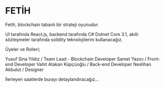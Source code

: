 # FETİH

Fetih, blockchain tabanlı bir strateji oyunudur.

UI tarafında React.js, backend tarafında C# Dotnet Core 3.1, akıllı sözleşmeler tarafında solidity teknolojilerini kullanacağız.

Üyeler ve Rolleri;

Yusuf Sina Yıldız / Team Lead - Blockchain Developer
Samet Yazıcı / Front-end Developer
Vahit Atakan Küpçüoğlu / Back-end Developer
Neslihan Akbulut / Designer

İlerleyen saatlerde burayı detaylandıracağız...

